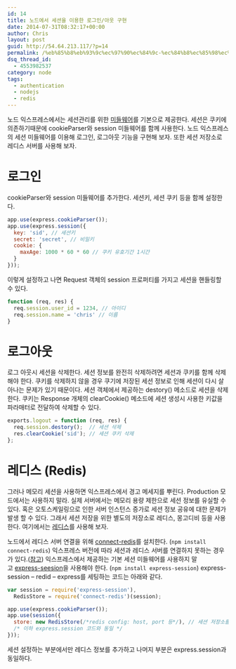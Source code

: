 ```yaml
---
id: 14
title: 노드에서 세션을 이용한 로그인/아웃 구현
date: 2014-07-31T08:32:17+00:00
author: Chris
layout: post
guid: http://54.64.213.117/?p=14
permalink: /%eb%85%b8%eb%93%9c%ec%97%90%ec%84%9c-%ec%84%b8%ec%85%98%ec%9d%84-%ec%9d%b4%ec%9a%a9%ed%95%9c-%eb%a1%9c%ea%b7%b8%ec%9d%b8%ec%95%84%ec%9b%83-%ea%b5%ac%ed%98%84/
dsq_thread_id:
  - 4553982537
category: node
tags:
  - authentication
  - nodejs
  - redis
---
```

노드 익스프레스에서는 세션관리를 위한 <a href="http://firejune.io/express/guide#session-support">미들웨어</a>를 기본으로 제공한다. 세션은 쿠키에 의존하기때문에 cookieParser와 session 미들웨어를 함께 사용한다. 노드 익스프레스의 세션 미들웨어를 이용해 로그인, 로그아웃 기능을 구현해 보자. 또한 세션 저장소로 레디스 서버를 사용해 보자.

<h1>로그인</h1>

cookieParser와 session 미들웨어를 추가한다. 세션키, 세션 쿠키 등을 함께 설정한다.

```javascript
app.use(express.cookieParser());
app.use(express.session({
  key: 'sid', // 세션키
  secret: 'secret', // 비밀키
  cookie: {
    maxAge: 1000 * 60 * 60 // 쿠키 유효기간 1시간
  }
}));
```

이렇게 설정하고 나면 Request 객체의 session 프로퍼티를 가지고 세션을 핸들링할 수 있다.

```javascript
function (req, res) {
  req.session.user_id = 1234, // 아이디
  req.session.name = 'chris' // 이름
}
```


<h1>로그아웃</h1>

로그 아웃시 세션을 삭제한다. 세션 정보를 완전히 삭제하려면 세션과 쿠키를 함께 삭제해야 한다. 쿠키를 삭제하지 않을 경우 쿠기에 저장된 세션 정보로 인해 세션이 다시 살아나는 문제가 있기 때문이다. 세션 객체에서 제공하는 destory() 메소드로 세션을 삭제한다. 쿠키는 Response 개체의 clearCookie() 메소드에 세션 생성시 사용한 키값을 파라매터로 전달하여 삭제할 수 있다.

```javascript
exports.logout = function (req, res) {
  req.session.destory();  // 세션 삭제
  res.clearCookie('sid'); // 세션 쿠키 삭제
};
```

<h1>레디스 (Redis)</h1>

그러나 메모리 세션을 사용하면 익스프레스에서 경고 메세지를 뿌린다. Production 모드에서는 사용하지 말라. 실제 서버에서는 메모리 용량 제한으로 세션 정보를 유실할 수 있다. 혹은 오토스케일링으로 인한 서버 인스턴스 증가로 세션 정보 공유에 대한 문제가 발생 할 수 있다. 그래서 세션 저장을 위한 별도의 저장소로 레디스, 몽고디비 등을 사용한다. 여기에서는 <a href="http://redis.io/">레디스</a>를 사용해 보자.

노드에서 레디스 서버 연결을 위해 <a href="https://github.com/visionmedia/connect-redis">connect-redis</a>를 설치한다. (<code>npm install connect-redis</code>) 익스프레스 버전에 따라 세션과 레디스 서버를 연결하지 못하는 경우가 있다.(<a href="http://rocksea.tistory.com/248">참고</a>) 익스프레스에서 제공하는 기본 세션 미들웨어를 사용하지 말고 <a href="https://github.com/expressjs/session">express-seesion</a>을 사용해야 한다. (<code>npm install express-session</code>) express-session – redid – express를 세팅하는 코드는 아래와 같다.

```javascript
var session = require('express-session'),
  RedisStore = require('connect-redis')(session);

app.use(express.cookieParser());
app.use(session({
  store: new RedisStore(/*redis config: host, port 등*/), // 세션 저장소를 레디스 서버로 설정
  /* 이하 express.session 코드와 동일 */
}));
```

세션 설정하는 부분에서만 레디스 정보를 추가하고 나머지 부분은 express.session과 동일하다.